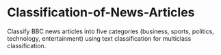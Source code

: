 # Classification-of-News-Articles
Classify BBC news articles into five categories (business, sports, politics, technology, entertainment) using text classification for multiclass classification.

